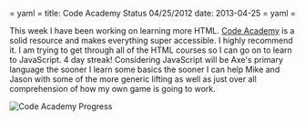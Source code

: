 = yaml =
title: Code Academy Status 04/25/2012
date: 2013-04-25
= yaml =

This week I have been working on learning more HTML. [Code Academy](http://www.codeacademy.com) is a solid resource and makes everything super accessible. I highly recommend it. I am trying to get through all of the HTML courses so I can go on to learn to JavaScript. 4 day streak! Considering JavaScript will be Axe's primary language the sooner I learn some basics the sooner I can help Mike and Jason with some of the more generic lifting as well as just over all comprehension of how my own game is going to work.

![Code Academy Progress](/images/posts/012-01.png)

